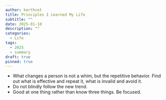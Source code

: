 ```yaml
---
author: kerthcet
title: Principles I Learned My Life
subtitle: ""
date: 2025-01-10
description: ""
categories:
  - Life
tags:
  - 2025
  - summary
draft: true
pinned: true
---
```


- What changes a person is not a whim, but the repetitive behavior. Find out what is effective and repeat it, what is invalid and avoid it.
- Do not blindly follow the new trend.
- Good at one thing rather than know three things. Be focused.
